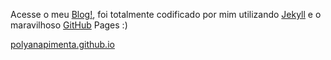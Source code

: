 Acesse o meu [Blog!][blog], foi totalmente codificado por mim utilizando 
[Jekyll][jekyll-quickstart] e o maravilhoso [GitHub][github-pages] Pages :)

[polyanapimenta.github.io][blog]

[blog]: polyanapimenta.github.io
[jekyll-quickstart]: https://jekyllrb.com/docs/quickstart/
[github-pages]: https://pages.github.com/